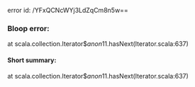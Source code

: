 error id: /YFxQCNcWYj3LdZqCm8n5w==
### Bloop error:

at scala.collection.Iterator$$anon$11.hasNext(Iterator.scala:637)
#### Short summary: 

at scala.collection.Iterator$$anon$11.hasNext(Iterator.scala:637)